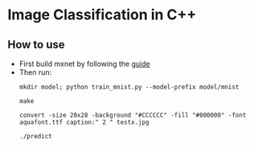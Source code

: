 # Image Classification in C++

## How to use

+ First build mxnet by following the [guide](http://mxnet.readthedocs.org/en/latest/build.html)
+ Then run:
  ```
  mkdir model; python train_mnist.py --model-prefix model/mnist
  ```
  ```
  make
  ```
  ```
  convert -size 28x28 -background "#CCCCCC" -fill "#000000" -font aquafont.ttf caption:" 2 " testx.jpg
  ```
  ```
  ./predict
  ```

